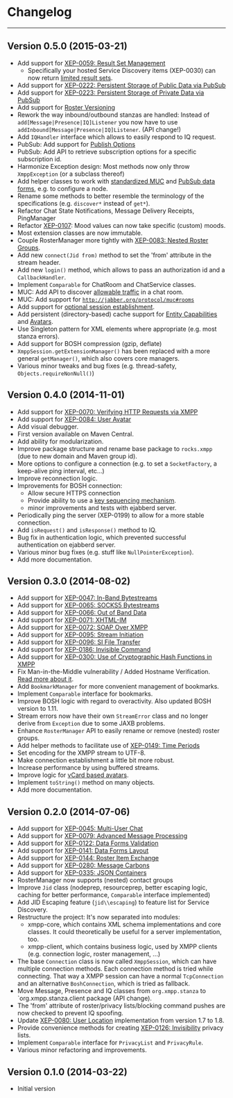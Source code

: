# Changelog
---

## Version 0.5.0 (2015-03-21)

* Add support for [XEP-0059: Result Set Management](http://xmpp.org/extensions/xep-0059.html)
    * Specifically your hosted Service Discovery items (XEP-0030) can now return [limited result sets](http://xmpp.org/extensions/xep-0059.html#examples).
* Add support for [XEP-0222: Persistent Storage of Public Data via PubSub](http://xmpp.org/extensions/xep-0222.html)
* Add support for [XEP-0223: Persistent Storage of Private Data via PubSub](http://xmpp.org/extensions/xep-0223.html)
* Add support for [Roster Versioning](http://xmpp.org/rfcs/rfc6121.html#roster-versioning)
* Rework the way inbound/outbound stanzas are handled: Instead of `add[Message|Presence|IQ]Listener` you now have to use `addInbound[Message|Presence|IQ]Listener`. (API change!)
* Add `IQHandler` interface which allows to easily respond to IQ request.
* PubSub: Add support for [Publish Options](http://xmpp.org/extensions/xep-0060.html#publisher-publish-options)
* PubSub: Add API to retrieve subscription options for a specific subscription id.
* Harmonize Exception design: Most methods now only throw `XmppException` (or a subclass thereof)
* Add helper classes to work with [standardized MUC](http://xmpp.org/extensions/xep-0045.html#registrar-formtype) and [PubSub data forms](http://xmpp.org/extensions/xep-0060.html#registrar-formtypes), e.g. to configure a node.
* Rename some methods to better resemble the terminology of the specifications (e.g. `discover*` instead of `get*`).
* Refactor Chat State Notifications, Message Delivery Receipts, PingManager
* Refactor [XEP-0107](http://xmpp.org/extensions/xep-0107.html): Mood values can now take specific (custom) moods.
* Most extension classes are now immutable.
* Couple RosterManager more tightly with [XEP-0083: Nested Roster Groups](http://xmpp.org/extensions/xep-0083.html).
* Add new `connect(Jid from)` method to set the 'from' attribute in the stream header.
* Add new `login()` method, which allows to pass an authorization id and a `CallbackHandler`.
* Implement `Comparable` for ChatRoom and ChatService classes.
* MUC: Add API to discover [allowable traffic](http://xmpp.org/extensions/xep-0045.html#impl-service-traffic) in a chat room.
* MUC: Add support for [`http://jabber.org/protocol/muc#rooms`](http://xmpp.org/extensions/xep-0045.html#disco-client)
* Add support for [optional session establishment](http://tools.ietf.org/html/draft-cridland-xmpp-session-01).
* Add persistent (directory-based) cache support for [Entity Capabilities](http://xmpp.org/extensions/xep-0115.html) and [Avatars](http://xmpp.org/extensions/xep-0084.html).
* Use Singleton pattern for XML elements where appropriate (e.g. most stanza errors).
* Add support for BOSH compression (gzip, deflate)
* `XmppSession.getExtensionManager()` has been replaced with a more general `getManager()`, which also covers core managers.
* Various minor tweaks and bug fixes (e.g. thread-safety, `Objects.requireNonNull()`)


## Version 0.4.0 (2014-11-01)


* Add support for [XEP-0070: Verifying HTTP Requests via XMPP](http://xmpp.org/extensions/xep-0070.html)
* Add support for [XEP-0084: User Avatar](http://xmpp.org/extensions/xep-0084.html)
* Add visual debugger.
* First version available on Maven Central.
* Add ability for modularization.
* Improve package structure and rename base package to `rocks.xmpp` (due to new domain and Maven group id).
* More options to configure a connection (e.g. to set a `SocketFactory`, a keep-alive ping interval, etc...)
* Improve reconnection logic.
* Improvements for BOSH connection:
    * Allow secure HTTPS connection
    * Provide ability to use a [key sequencing mechanism](http://xmpp.org/extensions/xep-0124.html#keys).
    * minor improvements and tests with ejabberd server.
* Periodically ping the server (XEP-0199) to allow for a more stable connection.
* Add `isRequest()` and `isResponse()` method to IQ.
* Bug fix in authentication logic, which prevented successful authentication on ejabberd server.
* Various minor bug fixes (e.g. stuff like `NullPointerException`).
* Add more documentation.


## Version 0.3.0 (2014-08-02)

* Add support for [XEP-0047: In-Band Bytestreams](http://xmpp.org/extensions/xep-0047.html)
* Add support for [XEP-0065: SOCKS5 Bytestreams](http://xmpp.org/extensions/xep-0065.html)
* Add support for [XEP-0066: Out of Band Data](http://xmpp.org/extensions/xep-0066.html)
* Add support for [XEP-0071: XHTML-IM](http://xmpp.org/extensions/xep-0071.html)
* Add support for [XEP-0072: SOAP Over XMPP](http://xmpp.org/extensions/xep-0072.html)
* Add support for [XEP-0095: Stream Initiation](http://xmpp.org/extensions/xep-0095.html)
* Add support for [XEP-0096: SI File Transfer](http://xmpp.org/extensions/xep-0096.html)
* Add support for [XEP-0186: Invisible Command](http://xmpp.org/extensions/xep-0186.html)
* Add support for [XEP-0300: Use of Cryptographic Hash Functions in XMPP](http://xmpp.org/extensions/xep-0300.html)
* Fix Man-in-the-Middle vulnerability / Added Hostname Verification. [Read more about it](http://tersesystems.com/2014/03/23/fixing-hostname-verification/).
* Add `BookmarkManager` for more convenient management of bookmarks.
* Implement `Comparable` interface for bookmarks.
* Improve BOSH logic with regard to overactivity. Also updated BOSH version to 1.11.
* Stream errors now have their own `StreamError` class and no longer derive from `Exception` due to some JAXB problems.
* Enhance `RosterManager` API to easily rename or remove (nested) roster groups.
* Add helper methods to facilitate use of [XEP-0149: Time Periods](http://xmpp.org/extensions/xep-0149.html)
* Set encoding for the XMPP stream to UTF-8.
* Make connection establishment a little bit more robust.
* Increase performance by using buffered streams.
* Improve logic for [vCard based avatars](http://xmpp.org/extensions/xep-0153.html).
* Implement `toString()` method on many objects.
* Add more documentation.


## Version 0.2.0 (2014-07-06)

* Add support for [XEP-0045: Multi-User Chat](http://xmpp.org/extensions/xep-0045.html)
* Add support for [XEP-0079: Advanced Message Processing](http://xmpp.org/extensions/xep-0079.html)
* Add support for [XEP-0122: Data Forms Validation](http://xmpp.org/extensions/xep-0122.html)
* Add support for [XEP-0141: Data Forms Layout](http://xmpp.org/extensions/xep-0141.html)
* Add support for [XEP-0144: Roster Item Exchange](http://xmpp.org/extensions/xep-0144.html)
* Add support for [XEP-0280: Message Carbons](http://xmpp.org/extensions/xep-0280.html)
* Add support for [XEP-0335: JSON Containers](http://xmpp.org/extensions/xep-0335.html)
* RosterManager now supports (nested) contact groups
* Improve `Jid` class (nodeprep, resourceprep, better escaping logic, caching for better performance, `Comparable` interface implemented)
* Add JID Escaping feature (`jid\\escaping`) to feature list for Service Discovery.
* Restructure the project: It's now separated into modules:
    * xmpp-core, which contains XML schema implementations and core classes. It could theoretically be useful for a server implementation, too.
    * xmpp-client, which contains business logic, used by XMPP clients (e.g. connection logic, roster management, ...)
* The base `Connection` class is now called `XmppSession`, which can have multiple connection methods. Each connection method is tried while connecting. That way a XMPP session can have a normal `TcpConnection` and an alternative `BoshConnection`, which is tried as fallback.
* Move Message, Presence and IQ classes from `org.xmpp.stanza` to `org.xmpp.stanza.client package (API change).
* The 'from' attribute of roster/privacy lists/blocking command pushes are now checked to prevent IQ spoofing.
* Update [XEP-0080: User Location](http://xmpp.org/extensions/xep-0080.html) implementation from version 1.7 to 1.8.
* Provide convenience methods for creating [XEP-0126: Invisibility](http://xmpp.org/extensions/xep-0126.html) privacy lists.
* Implement `Comparable` interface for `PrivacyList` and `PrivacyRule`.
* Various minor refactoring and improvements.


## Version 0.1.0 (2014-03-22)

* Initial version